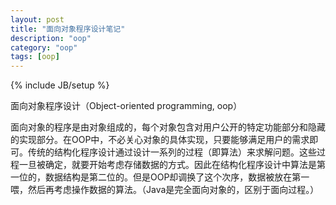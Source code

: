 ```yaml
---
layout: post
title: "面向对象程序设计笔记"
description: "oop"
category: "oop"
tags: [oop]
---
```

{% include JB/setup %}

面向对象程序设计（Object-oriented programming, oop）

面向对象的程序是由对象组成的，每个对象包含对用户公开的特定功能部分和隐藏的实现部分。在OOP中，不必关心对象的具体实现，只要能够满足用户的需求即可。传统的结构化程序设计通过设计一系列的过程（即算法）来求解问题。这些过程一旦被确定，就要开始考虑存储数据的方式。因此在结构化程序设计中算法是第一位的，数据结构是第二位的。但是OOP却调换了这个次序，数据被放在第一喂，然后再考虑操作数据的算法。（Java是完全面向对象的，区别于面向过程。）


